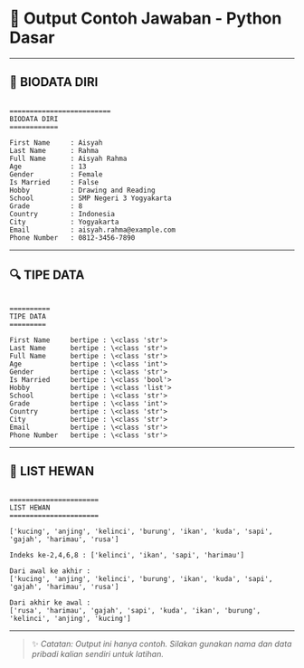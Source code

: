 
# 📄 Output Contoh Jawaban - Python Dasar

---

## 👤 BIODATA DIRI

```

=========================
BIODATA DIRI
============

First Name     : Aisyah
Last Name      : Rahma
Full Name      : Aisyah Rahma
Age            : 13
Gender         : Female
Is Married     : False
Hobby          : Drawing and Reading
School         : SMP Negeri 3 Yogyakarta
Grade          : 8
Country        : Indonesia
City           : Yogyakarta
Email          : aisyah.rahma@example.com
Phone Number   : 0812-3456-7890

```

---

## 🔍 TIPE DATA

```

==========
TIPE DATA
=========

First Name     bertipe : \<class 'str'>
Last Name      bertipe : \<class 'str'>
Full Name      bertipe : \<class 'str'>
Age            bertipe : \<class 'int'>
Gender         bertipe : \<class 'str'>
Is Married     bertipe : \<class 'bool'>
Hobby          bertipe : \<class 'list'>
School         bertipe : \<class 'str'>
Grade          bertipe : \<class 'int'>
Country        bertipe : \<class 'str'>
City           bertipe : \<class 'str'>
Email          bertipe : \<class 'str'>
Phone Number   bertipe : \<class 'str'>

```

---

## 🐾 LIST HEWAN

```

======================
LIST HEWAN
======================

['kucing', 'anjing', 'kelinci', 'burung', 'ikan', 'kuda', 'sapi', 'gajah', 'harimau', 'rusa']

Indeks ke-2,4,6,8 : ['kelinci', 'ikan', 'sapi', 'harimau']

Dari awal ke akhir :
['kucing', 'anjing', 'kelinci', 'burung', 'ikan', 'kuda', 'sapi', 'gajah', 'harimau', 'rusa']

Dari akhir ke awal :
['rusa', 'harimau', 'gajah', 'sapi', 'kuda', 'ikan', 'burung', 'kelinci', 'anjing', 'kucing']

```

---

> ✨ *Catatan: Output ini hanya contoh. Silakan gunakan nama dan data pribadi kalian sendiri untuk latihan.*
```
